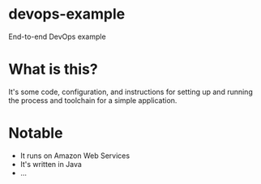 # devops-example
End-to-end DevOps example

# What is this?

It's some code, configuration, and instructions for setting up and running the process and toolchain for a simple application.

# Notable

- It runs on Amazon Web Services
- It's written in Java
- ...

